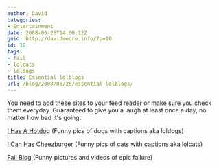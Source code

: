 ```yaml
---
author: David
categories:
- Entertainment
date: 2008-06-26T14:00:12Z
guid: http://davidmoore.info/?p=10
id: 10
tags:
- fail
- lolcats
- loldogs
title: Essential lolblogs
url: /blog/2008/06/26/essential-lolblogs/
---
```


You need to add these sites to your feed reader or make sure you check them everyday. Guaranteed to give you a laugh at least once a day, no matter how bad it's going.

<a href="http://ihasahotdog.com/" target="_blank">I Has A Hotdog</a> (Funny pics of dogs with captions aka loldogs)
  
<a href="http://icanhascheezburger.com/" target="_blank">I Can Has Cheezburger</a> (Funny pics of cats with captions aka lolcats)
  
<a href="http://www.failblog.org" target="_blank">Fail Blog</a> (Funny pictures and videos of epic failure)